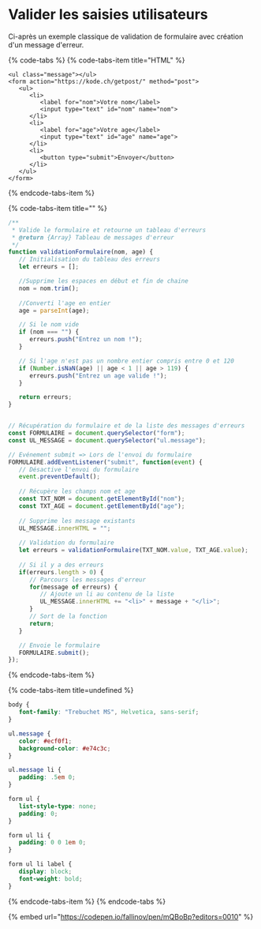 # Valider les saisies utilisateurs

Ci-après un exemple classique de validation de formulaire avec création d'un message d'erreur.

{% code-tabs %}
{% code-tabs-item title="HTML" %}
```markup
<ul class="message"></ul>
<form action="https://kode.ch/getpost/" method="post">
   <ul>
      <li>
         <label for="nom">Votre nom</label>
         <input type="text" id="nom" name="nom">
      </li>
      <li>
         <label for="age">Votre age</label>
         <input type="text" id="age" name="age">
      </li>
      <li>
         <button type="submit">Envoyer</button>
      </li>
   </ul>
</form>
```
{% endcode-tabs-item %}

{% code-tabs-item title="" %}
```javascript
/**
 * Valide le formulaire et retourne un tableau d'erreurs
 * @return {Array} Tableau de messages d'erreur
 */
function validationFormulaire(nom, age) {
   // Initialisation du tableau des erreurs
   let erreurs = [];

   //Supprime les espaces en début et fin de chaine
   nom = nom.trim();
   
   //Converti l'age en entier
   age = parseInt(age);

   // Si le nom vide
   if (nom === "") {
      erreurs.push("Entrez un nom !");
   }

   // Si l'age n'est pas un nombre entier compris entre 0 et 120
   if (Number.isNaN(age) || age < 1 || age > 119) {
      erreurs.push("Entrez un age valide !");
   }

   return erreurs;
}


// Récupération du formulaire et de la liste des messages d'erreurs
const FORMULAIRE = document.querySelector("form");
const UL_MESSAGE = document.querySelector("ul.message");

// Evénement submit => Lors de l'envoi du formulaire
FORMULAIRE.addEventListener("submit", function(event) {
   // Désactive l'envoi du formulaire
   event.preventDefault();
   
   // Récupère les champs nom et age
   const TXT_NOM = document.getElementById("nom");
   const TXT_AGE = document.getElementById("age");
   
   // Supprime les message existants
   UL_MESSAGE.innerHTML = "";
   
   // Validation du formulaire
   let erreurs = validationFormulaire(TXT_NOM.value, TXT_AGE.value);
   
   // Si il y a des erreurs
   if(erreurs.length > 0) { 
      // Parcours les messages d'erreur
      for(message of erreurs) {
         // Ajoute un li au contenu de la liste
         UL_MESSAGE.innerHTML += "<li>" + message + "</li>";
      }
      // Sort de la fonction
      return;
   }

   // Envoie le formulaire
   FORMULAIRE.submit();
});
```
{% endcode-tabs-item %}

{% code-tabs-item title=undefined %}
```css
body {
   font-family: "Trebuchet MS", Helvetica, sans-serif;
}

ul.message {
   color: #ecf0f1;
   background-color: #e74c3c;
}

ul.message li {
   padding: .5em 0;
}

form ul {
   list-style-type: none;
   padding: 0;
}

form ul li {
   padding: 0 0 1em 0;
}

form ul li label {
   display: block;
   font-weight: bold;
}

```
{% endcode-tabs-item %}
{% endcode-tabs %}

{% embed url="https://codepen.io/fallinov/pen/mQBoBp?editors=0010" %}

